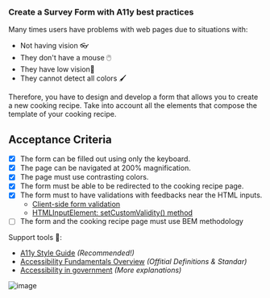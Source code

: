 ### Create a Survey Form with A11y best practices

Many times users have problems with web pages due to situations with:

- Not having vision 👓
- They don't have a mouse 🖱️
- They have low vision🔬
- They cannot detect all colors 🖌️

Therefore, you have to design and develop a form that allows you to create a new cooking recipe. Take into account all the elements that compose the template of your cooking recipe.

## Acceptance Criteria

- [x] The form can be filled out using only the keyboard.
- [x] The page can be navigated at 200% magnification.
- [x] The page must use contrasting colors.
- [x] The form must be able to be redirected to the cooking recipe page.
- [x] The form must to have validations with feedbacks near the HTML inputs.
  - [Client-side form validation](https://developer.mozilla.org/en-US/docs/Learn/Forms/Form_validation)
  - [HTMLInputElement: setCustomValidity() method](https://developer.mozilla.org/en-US/docs/Web/API/HTMLInputElement/setCustomValidity)
- [ ] The form and the cooking recipe page must use BEM methodology

Support tools 🧰:

- [A11y Style Guide](https://a11y-style-guide.com/style-guide/section-general.html) _(Recommended!)_
- [Accessibility Fundamentals Overview](https://www.w3.org/WAI/fundamentals/) _(Offitial Definitions & Standar)_
- [Accessibility in government](https://accessibility.blog.gov.uk/2016/09/02/dos-and-donts-on-designing-for-accessibility/) _(More explanations)_

![image](https://user-images.githubusercontent.com/18010349/197681096-2918f314-8f9c-49bb-bc9c-4d31bcd971ed.png)
